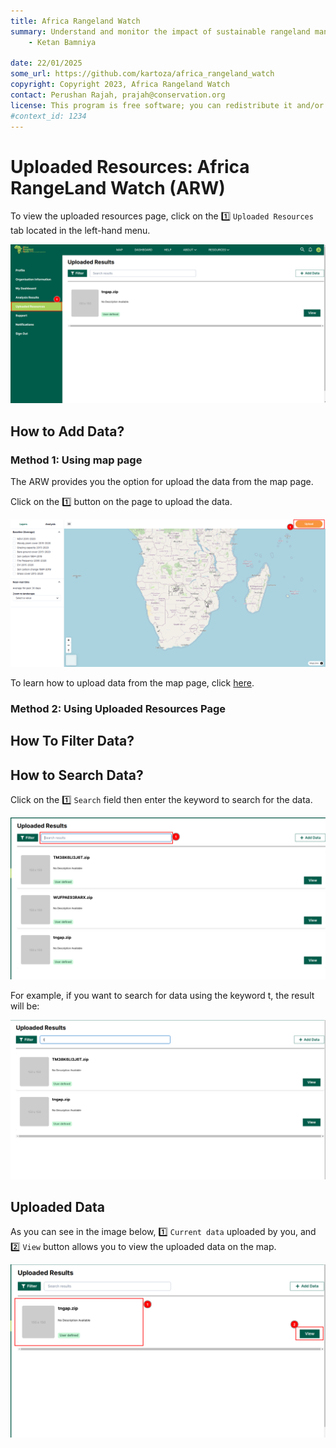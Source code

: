 ```yaml
---
title: Africa Rangeland Watch
summary: Understand and monitor the impact of sustainable rangeland management in Africa.
    - Ketan Bamniya
    
date: 22/01/2025
some_url: https://github.com/kartoza/africa_rangeland_watch
copyright: Copyright 2023, Africa Rangeland Watch
contact: Perushan Rajah, prajah@conservation.org
license: This program is free software; you can redistribute it and/or modify it under the terms of the GNU Affero General Public License as published by the Free Software Foundation; either version 3 of the License, or (at your option) any later version.
#context_id: 1234
---
```


# Uploaded Resources: Africa RangeLand Watch (ARW)

To view the uploaded resources page, click on the 1️⃣ `Uploaded Resources` tab located in the left-hand menu.

[![Uploaded Resources Page](./img/guide-uploaded-resources-img-1.png)](./img/guide-uploaded-resources-img-1.png)

## How to Add Data?

### Method 1: Using map page

The ARW provides you the option for upload the data from the map page.

Click on the 1️⃣ button on the page to upload the data.

[![Map Page](./img/guide-uploaded-resources-img-3.png)](./img/guide-uploaded-resources-img-3.png)

To learn how to upload data from the map page, click [here](./map.md#how-to-upload-shape-file).

### Method 2: Using Uploaded Resources Page

## How To Filter Data?

## How to Search Data?

Click on the 1️⃣ `Search` field then enter the keyword to search for the data.

[![Uploaded Resources Data](./img/guide-uploaded-resources-img-4.png)](./img/guide-uploaded-resources-img-4.png)

For example, if you want to search for data using the keyword t, the result will be:

[![Uploaded Resources Data Search Result](./img/guide-uploaded-resources-img-5.png)](./img/guide-uploaded-resources-img-5.png)

## Uploaded Data

As you can see in the image below, 1️⃣ `Current data` uploaded by you, and 2️⃣ `View` button allows you to view the uploaded data on the map.

[![Uploaded Resources Data](./img/guide-uploaded-resources-img-2.png)](./img/guide-uploaded-resources-img-2.png)

